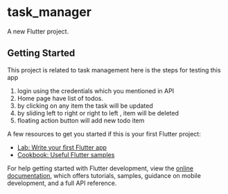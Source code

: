 # task_manager

A new Flutter project.

## Getting Started

This project is related to task management 
here is the steps for testing this app
1. login using the credentials which you mentioned in API
2. Home page have list of todos.
3. by clicking on any item the task will be updated
4. by sliding left to right or right to left , item will be deleted
5. floating action button will add new todo item

A few resources to get you started if this is your first Flutter project:

- [Lab: Write your first Flutter app](https://docs.flutter.dev/get-started/codelab)
- [Cookbook: Useful Flutter samples](https://docs.flutter.dev/cookbook)

For help getting started with Flutter development, view the
[online documentation](https://docs.flutter.dev/), which offers tutorials,
samples, guidance on mobile development, and a full API reference.
